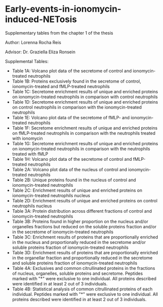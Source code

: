 # Early-events-in-ionomycin-induced-NETosis

Supplementary tables from the chapter 1 of the thesis

Author: Lorenna Rocha Reis

Advisor: Dr. Graziella Eliza Ronsein

Supplemental Tables: 
- Table 1A: Volcano plot data of the secretome of control and ionomycin-treated neutrophils
- Table 1B: Proteins exclusively found in the secretome of control, ionomycin-treated and fMLP-treated neutrophils
- Table 1C: Secretome enrichment results of unique and enriched proteins on ionomycin-treated neutrophils in comparison with control neutrophils
- Table 1D: Secretome enrichment results of unique and enriched proteins on control neutrophils in comparison with the ionomycin-treated neutrophils
- Table 1E: Volcano plot data of the secretome of fMLP- and ionomycin-treated neutrophils
- Table 1F: Secretome enrichment results of unique and enriched proteins on fMLP-treated neutrophils in comparison with the neutrophils treated with ionomycin
- Table 1G: Secretome enrichment results of unique and enriched proteins on ionomycin-treated neutrophils in comparison with the neutrophils treated with fMLP
- Table 1H: Volcano plot data of the secretome of control and fMLP-treated neutrophils
- Table 2A: Volcano plot data of the nucleus of control and ionomycin-treated neutrophils
- Table 2B: Unique proteins found in the nucleus of control and ionomycin-treated neutrophils
- Table 2C: Enrichment results of unique and enriched proteins on ionomycin-treated neutrophils nucleus
- Table 2D: Enrichment results of unique and enriched proteins on control neutrophils nucleus
- Table 3A: Protein distribution across different fractions of control and ionomycin-treated neutrophils
- Table 3B: Proteins found in higher proportion on the nucleus and/or organelles fractions but reduced on the soluble proteins fraction and/or in the secretome of ionomycin-treated neutrophils
- Table 3C: Enrichment results of proteins that are proportionally enriched in the nucleus and proportionally reduced in the secretome and/or soluble proteins fraction of ionomycin-treated neutrophils
- Table 3D: Enrichment results of proteins that are proportionally enriched in the organellar fraction and proportionally reduced in the secretome and soluble proteins fraction of ionomycin-treated neutrophils
- Table 4A: Exclusives and common citrullinated proteins in the fractions of nucleus, organelles, soluble proteins and secretome. Peptides marked with "*" were exclusive to one individual. All proteins described were identified in at least 2 out of 3 individuals.
- Table 4B: Statistical analysis of common citrullinated proteins of each individual. Peptides marked with "*" were exclusive to one individual. All proteins described were identified in at least 2 out of 3 individuals.


